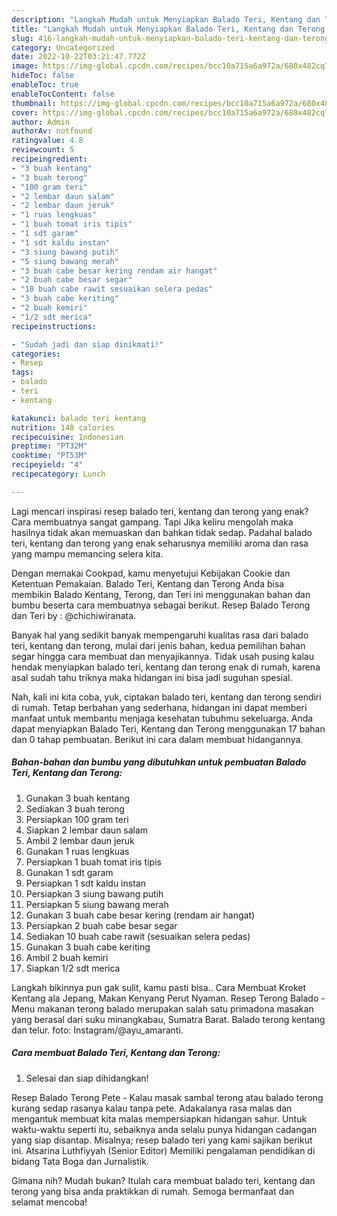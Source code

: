 ```yaml
---
description: "Langkah Mudah untuk Menyiapkan Balado Teri, Kentang dan Terong, Lezat Sekali"
title: "Langkah Mudah untuk Menyiapkan Balado Teri, Kentang dan Terong, Lezat Sekali"
slug: 416-langkah-mudah-untuk-menyiapkan-balado-teri-kentang-dan-terong-lezat-sekali
category: Uncategorized
date: 2022-10-22T03:21:47.772Z
image: https://img-global.cpcdn.com/recipes/bcc10a715a6a972a/680x482cq70/balado-teri-kentang-dan-terong-foto-resep-utama.jpg
hideToc: false
enableToc: true
enableTocContent: false
thumbnail: https://img-global.cpcdn.com/recipes/bcc10a715a6a972a/680x482cq70/balado-teri-kentang-dan-terong-foto-resep-utama.jpg
cover: https://img-global.cpcdn.com/recipes/bcc10a715a6a972a/680x482cq70/balado-teri-kentang-dan-terong-foto-resep-utama.jpg
author: Admin
authorAv: notfound
ratingvalue: 4.8
reviewcount: 5
recipeingredient:
- "3 buah kentang"
- "3 buah terong"
- "100 gram teri"
- "2 lembar daun salam"
- "2 lembar daun jeruk"
- "1 ruas lengkuas"
- "1 buah tomat iris tipis"
- "1 sdt garam"
- "1 sdt kaldu instan"
- "3 siung bawang putih"
- "5 siung bawang merah"
- "3 buah cabe besar kering rendam air hangat"
- "2 buah cabe besar segar"
- "10 buah cabe rawit sesuaikan selera pedas"
- "3 buah cabe keriting"
- "2 buah kemiri"
- "1/2 sdt merica"
recipeinstructions:

- "Sudah jadi dan siap dinikmati!"
categories:
- Resep
tags:
- balado
- teri
- kentang

katakunci: balado teri kentang 
nutrition: 148 calories
recipecuisine: Indonesian
preptime: "PT32M"
cooktime: "PT53M"
recipeyield: "4"
recipecategory: Lunch

---
```



Lagi mencari inspirasi resep balado teri, kentang dan terong yang enak? Cara membuatnya sangat gampang. Tapi Jika keliru mengolah maka hasilnya tidak akan memuaskan dan bahkan tidak sedap. Padahal balado teri, kentang dan terong yang enak seharusnya memiliki aroma dan rasa yang mampu memancing selera kita.


Dengan memakai Cookpad, kamu menyetujui Kebijakan Cookie dan Ketentuan Pemakaian. Balado Teri, Kentang dan Terong Anda bisa membikin Balado Kentang, Terong, dan Teri ini menggunakan bahan dan bumbu beserta cara membuatnya sebagai berikut. Resep Balado Terong dan Teri by : @chichiwiranata.

Banyak hal yang sedikit banyak mempengaruhi kualitas rasa dari balado teri, kentang dan terong, mulai dari jenis bahan, kedua pemilihan bahan segar hingga cara membuat dan menyajikannya. Tidak usah pusing kalau hendak menyiapkan balado teri, kentang dan terong enak di rumah, karena asal sudah tahu triknya maka hidangan ini bisa jadi suguhan spesial.


Nah, kali ini kita coba, yuk, ciptakan balado teri, kentang dan terong sendiri di rumah. Tetap berbahan yang sederhana, hidangan ini dapat memberi manfaat untuk membantu menjaga kesehatan tubuhmu sekeluarga. Anda dapat menyiapkan Balado Teri, Kentang dan Terong menggunakan 17 bahan dan 0 tahap pembuatan. Berikut ini cara dalam membuat hidangannya.

<!--inarticleads1-->

##### Bahan-bahan dan bumbu yang dibutuhkan untuk pembuatan Balado Teri, Kentang dan Terong:

1. Gunakan 3 buah kentang
1. Sediakan 3 buah terong
1. Persiapkan 100 gram teri
1. Siapkan 2 lembar daun salam
1. Ambil 2 lembar daun jeruk
1. Gunakan 1 ruas lengkuas
1. Persiapkan 1 buah tomat iris tipis
1. Gunakan 1 sdt garam
1. Persiapkan 1 sdt kaldu instan
1. Persiapkan 3 siung bawang putih
1. Persiapkan 5 siung bawang merah
1. Gunakan 3 buah cabe besar kering (rendam air hangat)
1. Persiapkan 2 buah cabe besar segar
1. Sediakan 10 buah cabe rawit (sesuaikan selera pedas)
1. Gunakan 3 buah cabe keriting
1. Ambil 2 buah kemiri
1. Siapkan 1/2 sdt merica


Langkah bikinnya pun gak sulit, kamu pasti bisa.. Cara Membuat Kroket Kentang ala Jepang, Makan Kenyang Perut Nyaman. Resep Terong Balado - Menu makanan terong balado merupakan salah satu primadona masakan yang berasal dari suku minangkabau, Sumatra Barat. Balado terong kentang dan telur. foto: Instagram/@ayu_amaranti. 

<!--inarticleads2-->

##### Cara membuat Balado Teri, Kentang dan Terong:


1. Selesai dan siap dihidangkan!

Resep Balado Terong Pete - Kalau masak sambal terong atau balado terong kurang sedap rasanya kalau tanpa pete. Adakalanya rasa malas dan mengantuk membuat kita malas mempersiapkan hidangan sahur. Untuk waktu-waktu seperti itu, sebaiknya anda selalu punya hidangan cadangan yang siap disantap. Misalnya; resep balado teri yang kami sajikan berikut ini. Atsarina Luthfiyyah (Senior Editor) Memiliki pengalaman pendidikan di bidang Tata Boga dan Jurnalistik. 

Gimana nih? Mudah bukan? Itulah cara membuat balado teri, kentang dan terong yang bisa anda praktikkan di rumah. Semoga bermanfaat dan selamat mencoba!
